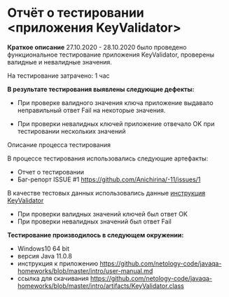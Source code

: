# Отчёт о тестировании <приложения KeyValidator> #
**Краткое описание**
27.10.2020 - 28.10.2020 было проведено функциональное тестирование приложения KeyValidator,   проверены валидные и невалидные значения.

На тестирование затрачено: 1 час

**В результате тестирования выявлены следующие дефекты:**

- При проверке валидного значения ключа приложение выдавало неправильный ответ Fail на некоторые значения.

- При проверки невалидных ключей приложение отвечало OK при тестировании нескольких значений

Описание процесса тестирования

В процессе тестирования использовались следующие артефакты:

- Отчет о тестировании
- Баг-репорт ISSUE #1 https://github.com/Anichirina/-11/issues/1

В качестве тестовых данных использовались данные [инструкция KeyValidator](https://github.com/netology-code/javaqa-homeworks/blob/master/intro/user-manual.md)

- При проверки валидных значений ключей был ответ OK
- При проверки невалидных значений был ответ Fail
  

**Тестирование производилось в следующем окружении:**

- Windows10 64 bit
- версия Java 11.0.8
- инструкция к приложению https://github.com/netology-code/javaqa-homeworks/blob/master/intro/user-manual.md
- ссылка для скачивания https://github.com/netology-code/javaqa-homeworks/blob/master/intro/artifacts/KeyValidator.class